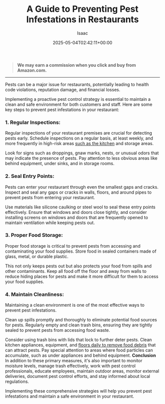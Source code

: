﻿---
author: Isaac
layout: post
title: A Guide to Preventing Pest Infestations in Restaurants
date: '2025-05-04T02:42:11+00:00'
categories:
- Cockroaches
- Flies
- Guide
tags: []
slug: /a-guide-to-preventing-pest-infestations-in-restaurants/
lastmod: 2025-05-07T12:21:23+03:00
---
> **We may earn a commission when you click and buy from Amazon.com.**
>

---
Pests can be a major issue for restaurants, potentially leading to health code violations, reputation damage, and financial losses.

Implementing a proactive pest control strategy is essential to maintain a clean and safe environment for both customers and staff. Here are some key steps to prevent pest infestations in your restaurant:
### **1. Regular Inspections:**
Regular inspections of your restaurant premises are crucial for detecting pests early. Schedule inspections on a regular basis, at least weekly, and more frequently in high-risk areas
[such as the kitchen](https://pestpolicy.com/what-are-small-brown-insects-in-my-kitchen/)
and storage areas.

Look for signs such as droppings, gnaw marks, nests, or unusual odors that may indicate the presence of pests. Pay attention to less obvious areas like behind equipment, under sinks, and in storage rooms.
### **2. Seal Entry Points:**
Pests can enter your restaurant through even the smallest gaps and cracks. Inspect and seal any gaps or cracks in walls, floors, and around pipes to prevent pests from entering your restaurant.

Use materials like silicone caulking or steel wool to seal these entry points effectively. Ensure that windows and doors close tightly, and consider installing screens on windows and doors that are frequently opened to maintain ventilation while keeping pests out.
### **3. Proper Food Storage:**
Proper food storage is critical to prevent pests from accessing and contaminating your food supplies. Store food in sealed containers made of glass, metal, or durable plastic.

This not only keeps pests out but also protects your food from spills and other contaminants. Keep all food off the floor and away from walls to reduce hiding places for pests and make it more difficult for them to access your food supplies.
### **4. Maintain Cleanliness:**
Maintaining a clean environment is one of the most effective ways to prevent pest infestations.

Clean up spills promptly and thoroughly to eliminate potential food sources for pests. Regularly empty and clean trash bins, ensuring they are tightly sealed to prevent pests from accessing food waste.

Consider using trash bins with lids that lock to further deter pests. Clean kitchen appliances, equipment, and
[floors daily to remove food debris](https://pestpolicy.com/best-cordless-stick-vacuums/)
that can attract pests. Pay special attention to areas where food particles can accumulate, such as under appliances and behind equipment.
**Conclusion**
In addition to these primary measures, it's also important to monitor moisture levels, manage trash effectively, work with pest control professionals, educate employees, maintain outdoor areas, monitor external deliveries, document pest control efforts, and stay informed about local regulations.

Implementing these comprehensive strategies will help you prevent pest infestations and maintain a safe environment in your restaurant.